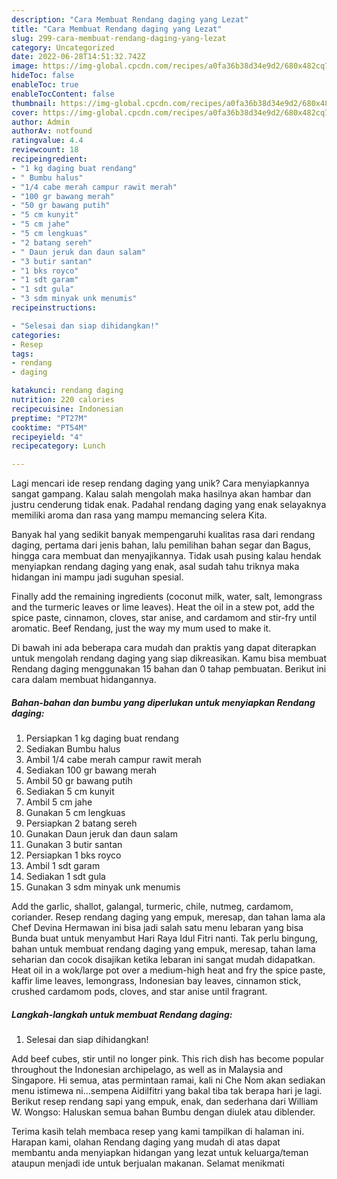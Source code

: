```yaml
---
description: "Cara Membuat Rendang daging yang Lezat"
title: "Cara Membuat Rendang daging yang Lezat"
slug: 299-cara-membuat-rendang-daging-yang-lezat
category: Uncategorized
date: 2022-06-28T14:51:32.742Z
image: https://img-global.cpcdn.com/recipes/a0fa36b38d34e9d2/680x482cq70/rendang-daging-foto-resep-utama.jpg
hideToc: false
enableToc: true
enableTocContent: false
thumbnail: https://img-global.cpcdn.com/recipes/a0fa36b38d34e9d2/680x482cq70/rendang-daging-foto-resep-utama.jpg
cover: https://img-global.cpcdn.com/recipes/a0fa36b38d34e9d2/680x482cq70/rendang-daging-foto-resep-utama.jpg
author: Admin
authorAv: notfound
ratingvalue: 4.4
reviewcount: 18
recipeingredient:
- "1 kg daging buat rendang"
- " Bumbu halus"
- "1/4 cabe merah campur rawit merah"
- "100 gr bawang merah"
- "50 gr bawang putih"
- "5 cm kunyit"
- "5 cm jahe"
- "5 cm lengkuas"
- "2 batang sereh"
- " Daun jeruk dan daun salam"
- "3 butir santan"
- "1 bks royco"
- "1 sdt garam"
- "1 sdt gula"
- "3 sdm minyak unk menumis"
recipeinstructions:

- "Selesai dan siap dihidangkan!"
categories:
- Resep
tags:
- rendang
- daging

katakunci: rendang daging 
nutrition: 220 calories
recipecuisine: Indonesian
preptime: "PT27M"
cooktime: "PT54M"
recipeyield: "4"
recipecategory: Lunch

---
```





Lagi mencari ide resep rendang daging yang unik? Cara menyiapkannya sangat gampang. Kalau salah mengolah maka hasilnya akan hambar dan justru cenderung tidak enak. Padahal rendang daging yang enak selayaknya memiliki aroma dan rasa yang mampu memancing selera Kita.





Banyak hal yang sedikit banyak mempengaruhi kualitas rasa dari rendang daging, pertama dari jenis bahan, lalu pemilihan bahan segar dan Bagus, hingga cara membuat dan menyajikannya. Tidak usah pusing kalau hendak menyiapkan rendang daging yang enak,      asal sudah tahu triknya maka hidangan ini mampu jadi suguhan spesial.














Finally add the remaining ingredients (coconut milk, water, salt, lemongrass and the turmeric leaves or lime leaves). Heat the oil in a stew pot, add the spice paste, cinnamon, cloves, star anise, and cardamom and stir-fry until aromatic. Beef Rendang, just the way my mum used to make it.






Di bawah ini ada beberapa cara mudah dan praktis yang dapat diterapkan untuk mengolah rendang daging yang siap dikreasikan. Kamu bisa membuat Rendang daging menggunakan 15 bahan dan 0 tahap pembuatan. Berikut ini cara dalam membuat hidangannya.

<!--inarticleads1-->

##### Bahan-bahan dan bumbu yang diperlukan untuk menyiapkan Rendang daging:

1. Persiapkan 1 kg daging buat rendang
1. Sediakan  Bumbu halus
1. Ambil 1/4 cabe merah campur rawit merah
1. Sediakan 100 gr bawang merah
1. Ambil 50 gr bawang putih
1. Sediakan 5 cm kunyit
1. Ambil 5 cm jahe
1. Gunakan 5 cm lengkuas
1. Persiapkan 2 batang sereh
1. Gunakan  Daun jeruk dan daun salam
1. Gunakan 3 butir santan
1. Persiapkan 1 bks royco
1. Ambil 1 sdt garam
1. Sediakan 1 sdt gula
1. Gunakan 3 sdm minyak unk menumis


Add the garlic, shallot, galangal, turmeric, chile, nutmeg, cardamom, coriander. Resep rendang daging yang empuk, meresap, dan tahan lama ala Chef Devina Hermawan ini bisa jadi salah satu menu lebaran yang bisa Bunda buat untuk menyambut Hari Raya Idul Fitri nanti. Tak perlu bingung, bahan untuk membuat rendang daging yang empuk, meresap, tahan lama seharian dan cocok disajikan ketika lebaran ini sangat mudah didapatkan. Heat oil in a wok/large pot over a medium-high heat and fry the spice paste, kaffir lime leaves, lemongrass, Indonesian bay leaves, cinnamon stick, crushed cardamom pods, cloves, and star anise until fragrant. 

<!--inarticleads2-->

##### Langkah-langkah untuk membuat Rendang daging:


1. Selesai dan siap dihidangkan!

Add beef cubes, stir until no longer pink. This rich dish has become popular throughout the Indonesian archipelago, as well as in Malaysia and Singapore. Hi semua, atas permintaan ramai, kali ni Che Nom akan sediakan menu istimewa ni…sempena Aidilfitri yang bakal tiba tak berapa hari je lagi. Berikut resep rendang sapi yang empuk, enak, dan sederhana dari William W. Wongso: Haluskan semua bahan Bumbu dengan diulek atau diblender. 

Terima kasih telah membaca resep yang kami tampilkan di halaman ini. Harapan kami, olahan Rendang daging yang mudah di atas dapat membantu anda menyiapkan hidangan yang lezat untuk keluarga/teman ataupun menjadi ide untuk berjualan makanan. Selamat menikmati
